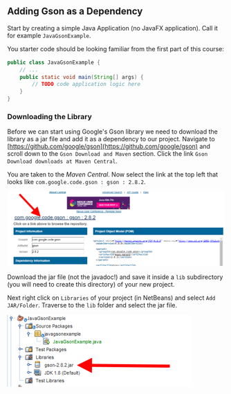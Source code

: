 ## Adding Gson as a Dependency

Start by creating a simple Java Application (no JavaFX application). Call it for example `JavaGsonExample`.

You starter code should be looking familiar from the first part of this course:

```java
public class JavaGsonExample {
    // ...
    public static void main(String[] args) {
        // TODO code application logic here
    }
}
```

### Downloading the Library

Before we can start using Google's Gson library we need to download the library as a jar file and add it as a dependency to our project. Navigate to [https://github.com/google/gson](https://github.com/google/gson) and scroll down to the `Gson Download and Maven` section. Click the link `Gson Download downloads at Maven Central`.

You are taken to the *Maven Central*. Now select the link at the top left that looks like `com.google.code.gson : gson : 2.8.2`.

![Maven Central](img/maven_central.png)

Download the jar file (not the javadoc!) and save it inside a `lib` subdirectory (you will need to create this directory) of your new project.

Next right click on `Libraries` of your project (in NetBeans) and select `Add JAR/Folder`. Traverse to the `lib` folder and select the jar file.

![Library Dependency](img/library_dependency.png)
